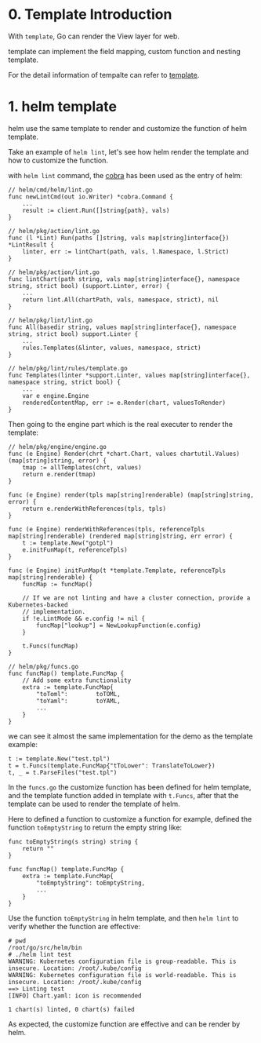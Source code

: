 # 0. Template Introduction

With `template`, Go can render the View layer for web.

template can implement the field mapping, custom function and nesting template.   

For the detail information of tempalte can refer to [template](https://github.com/astaxie/build-web-application-with-golang/blob/master/zh/07.4.md).


# 1. helm template
helm use the same template to render and customize the function of helm template.

Take an example of `helm lint`, let's see how helm render the template and how to customize the function.

with `helm lint` command, the [cobra](https://github.com/spf13/cobra) has been used as the entry of helm:
```
// helm/cmd/helm/lint.go
func newLintCmd(out io.Writer) *cobra.Command {
    ...
    result := client.Run([]string{path}, vals)
}

// helm/pkg/action/lint.go
func (l *Lint) Run(paths []string, vals map[string]interface{}) *LintResult {
    linter, err := lintChart(path, vals, l.Namespace, l.Strict)
}

// helm/pkg/action/lint.go
func lintChart(path string, vals map[string]interface{}, namespace string, strict bool) (support.Linter, error) {
    ...
    return lint.All(chartPath, vals, namespace, strict), nil
}

// helm/pkg/lint/lint.go
func All(basedir string, values map[string]interface{}, namespace string, strict bool) support.Linter {
    ...
    rules.Templates(&linter, values, namespace, strict)
}

// helm/pkg/lint/rules/template.go
func Templates(linter *support.Linter, values map[string]interface{}, namespace string, strict bool) {
    ...
    var e engine.Engine
    renderedContentMap, err := e.Render(chart, valuesToRender)
}
```

Then going to the engine part which is the real executer to render the template:
```
// helm/pkg/engine/engine.go
func (e Engine) Render(chrt *chart.Chart, values chartutil.Values) (map[string]string, error) {
    tmap := allTemplates(chrt, values)
    return e.render(tmap)
}

func (e Engine) render(tpls map[string]renderable) (map[string]string, error) {
    return e.renderWithReferences(tpls, tpls)
}

func (e Engine) renderWithReferences(tpls, referenceTpls map[string]renderable) (rendered map[string]string, err error) {
    t := template.New("gotpl")
    e.initFunMap(t, referenceTpls)
}

func (e Engine) initFunMap(t *template.Template, referenceTpls map[string]renderable) {
    funcMap := funcMap()

    // If we are not linting and have a cluster connection, provide a Kubernetes-backed
    // implementation.
    if !e.LintMode && e.config != nil {
        funcMap["lookup"] = NewLookupFunction(e.config)
    }

    t.Funcs(funcMap)
}

// helm/pkg/funcs.go
func funcMap() template.FuncMap {
    // Add some extra functionality
    extra := template.FuncMap{
        "toToml":        toTOML,
        "toYaml":        toYAML,
        ...
    }
}
```

we can see it almost the same implementation for the demo as the template example:
```
t := template.New("test.tpl")
t = t.Funcs(template.FuncMap{"tToLower": TranslateToLower})
t, _ = t.ParseFiles("test.tpl")
```

In the `funcs.go` the customize function has been defined for helm template, and the template function added in template with `t.Funcs`, after that the template can be used to render the template of helm.

Here to defined a function to customize a function for example, defined the function `toEmptyString` to return the empty string like:
```
func toEmptyString(s string) string {
    return ""
}

func funcMap() template.FuncMap {
    extra := template.FuncMap{
        "toEmptyString": toEmptyString,
        ...
    }
}
```

Use the function `toEmptyString` in helm template, and then `helm lint` to verify whether the function are effective:
```
# pwd
/root/go/src/helm/bin
# ./helm lint test
WARNING: Kubernetes configuration file is group-readable. This is insecure. Location: /root/.kube/config
WARNING: Kubernetes configuration file is world-readable. This is insecure. Location: /root/.kube/config
==> Linting test
[INFO] Chart.yaml: icon is recommended

1 chart(s) linted, 0 chart(s) failed
```

As expected, the customize function are effective and can be render by helm.
